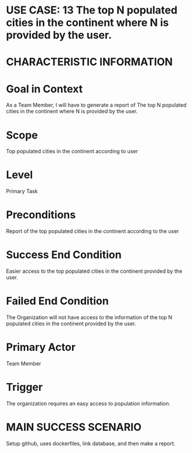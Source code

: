 # USE CASE: 13 The top N populated cities in the continent where N is provided by the user.

# CHARACTERISTIC INFORMATION

# Goal in Context
As a Team Member, I will have to generate a report of The top N populated cities in the continent where N is provided by the user.

# Scope
Top populated cities in the continent according to user
# Level
Primary Task

# Preconditions
Report of the top populated cities in the continent according to the user 

# Success End Condition
Easier access to the top populated cities in the continent provided by the user.

# Failed End Condition
The Organization will not have access to the information of the top N populated cities in the continent provided by the user.

# Primary Actor
Team Member
# Trigger
The organization requires an easy access to population information. 

# MAIN SUCCESS SCENARIO
Setup github, uses dockerfiles, link database, and then make a report.


